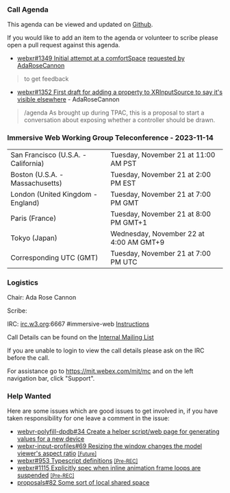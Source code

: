 ### Call Agenda

This agenda can be viewed and updated on [Github](https://github.com/immersive-web/administrivia/blob/main/meetings/wg/2023-11-21-Immersive_Web_Working_Group_Teleconference-agenda.md).

If you would like to add an item to the agenda or volunteer to scribe please open a pull request against this agenda.

* [webxr#1349 Initial attempt at a comfortSpace](https://github.com/immersive-web/webxr/pull/1349) [requested by AdaRoseCannon](https://github.com/immersive-web/webxr/pull/1349#issuecomment-1742738973)
> to get feedback

* [webxr#1352 First draft for adding a property to XRInputSource to say it's visible elsewhere](https://github.com/immersive-web/webxr/pull/1352) - AdaRoseCannon
> /agenda As brought up during TPAC, this is a proposal to start a conversation about exposing whether a controller should be drawn.
 >

### Immersive Web Working Group Teleconference - 2023-11-14

<table>
<tr><td> San Francisco (U.S.A. - California) <td> Tuesday, November 21 at 11:00 AM PST
<tr><td> Boston (U.S.A. - Massachusetts) <td> Tuesday, November 21 at 2:00 PM EST
<tr><td> London (United Kingdom - England) <td> Tuesday, November 21 at 7:00 PM GMT
<tr><td> Paris (France) <td> Tuesday, November 21 at 8:00 PM GMT+1
<tr><td> Tokyo (Japan) <td> Wednesday, November 22 at 4:00 AM GMT+9
<tr><td> Corresponding UTC (GMT) <td> Tuesday, November 21 at 7:00 PM UTC
</table>

### Logistics

Chair: Ada Rose Cannon

Scribe:

IRC: [irc.w3.org](http://irc.w3.org/):6667 #immersive-web [Instructions](https://github.com/immersive-web/administrivia/blob/main/IRC.md)

Call Details can be found on the [Internal Mailing List](https://lists.w3.org/Archives/Member/internal-immersive-web/2019Feb/0002.html)

If you are unable to login to view the call details please ask on the IRC before the call.

For assistance go to https://mit.webex.com/mit/mc  and on the left navigation bar, click "Support".

### Help Wanted

Here are some issues which are good issues to get involved in, if you have taken responsibility for one leave a comment in the issue:

- [webvr-polyfill-dpdb#34 Create a helper script/web page for generating values for a new device](https://github.com/immersive-web/webvr-polyfill-dpdb/issues/34)
- [webxr-input-profiles#69 Resizing the window changes the model viewer's aspect ratio](https://github.com/immersive-web/webxr-input-profiles/issues/69) [<small>[Future]</small>](https://api.github.com/repos/immersive-web/webxr-input-profiles/milestones/4)
- [webxr#953 Typescript definitions](https://github.com/immersive-web/webxr/issues/953) [<small>[Pre-REC]</small>](https://api.github.com/repos/immersive-web/webxr/milestones/16)
- [webxr#1115 Explicitly spec when inline animation frame loops are suspended](https://github.com/immersive-web/webxr/issues/1115) [<small>[Pre-REC]</small>](https://api.github.com/repos/immersive-web/webxr/milestones/16)
- [proposals#82 Some sort of local shared space](https://github.com/immersive-web/proposals/issues/82)


              
